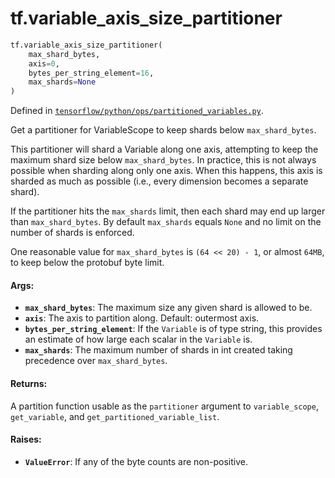 <div itemscope itemtype="http://developers.google.com/ReferenceObject">
<meta itemprop="name" content="tf.variable_axis_size_partitioner" />
<meta itemprop="path" content="Stable" />
</div>

# tf.variable_axis_size_partitioner

``` python
tf.variable_axis_size_partitioner(
    max_shard_bytes,
    axis=0,
    bytes_per_string_element=16,
    max_shards=None
)
```



Defined in [`tensorflow/python/ops/partitioned_variables.py`](https://www.tensorflow.org/code/tensorflow/python/ops/partitioned_variables.py).

Get a partitioner for VariableScope to keep shards below `max_shard_bytes`.

This partitioner will shard a Variable along one axis, attempting to keep
the maximum shard size below `max_shard_bytes`.  In practice, this is not
always possible when sharding along only one axis.  When this happens,
this axis is sharded as much as possible (i.e., every dimension becomes
a separate shard).

If the partitioner hits the `max_shards` limit, then each shard may end up
larger than `max_shard_bytes`. By default `max_shards` equals `None` and no
limit on the number of shards is enforced.

One reasonable value for `max_shard_bytes` is `(64 << 20) - 1`, or almost
`64MB`, to keep below the protobuf byte limit.

#### Args:

* <b>`max_shard_bytes`</b>: The maximum size any given shard is allowed to be.
* <b>`axis`</b>: The axis to partition along.  Default: outermost axis.
* <b>`bytes_per_string_element`</b>: If the `Variable` is of type string, this provides
    an estimate of how large each scalar in the `Variable` is.
* <b>`max_shards`</b>: The maximum number of shards in int created taking precedence
    over `max_shard_bytes`.


#### Returns:

A partition function usable as the `partitioner` argument to
`variable_scope`, `get_variable`, and `get_partitioned_variable_list`.


#### Raises:

* <b>`ValueError`</b>: If any of the byte counts are non-positive.